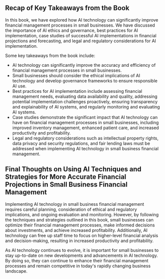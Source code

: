 

Recap of Key Takeaways from the Book
------------------------------------

In this book, we have explored how AI technology can significantly improve financial management processes in small businesses. We have discussed the importance of AI ethics and governance, best practices for AI implementation, case studies of successful AI implementations in financial projections and forecasting, and legal and regulatory considerations for AI implementation.

Some key takeaways from the book include:

* AI technology can significantly improve the accuracy and efficiency of financial management processes in small businesses.
* Small businesses should consider the ethical implications of AI technology and develop governance frameworks to ensure responsible AI use.
* Best practices for AI implementation include assessing financial management needs, evaluating data availability and quality, addressing potential implementation challenges proactively, ensuring transparency and explainability of AI systems, and regularly monitoring and evaluating AI systems.
* Case studies demonstrate the significant impact that AI technology can have on financial management processes in small businesses, including improved inventory management, enhanced patient care, and increased productivity and profitability.
* Legal and regulatory considerations such as intellectual property rights, data privacy and security regulations, and fair lending laws must be addressed when implementing AI technology in small business financial management.

Final Thoughts on Using AI Techniques and Strategies for More Accurate Financial Projections in Small Business Financial Management
-----------------------------------------------------------------------------------------------------------------------------------

Implementing AI technology in small business financial management requires careful planning, consideration of ethical and regulatory implications, and ongoing evaluation and monitoring. However, by following the techniques and strategies outlined in this book, small businesses can optimize their financial management processes, make informed decisions about investments, and achieve increased profitability. Additionally, AI technology can free up staff time to focus on higher-level financial analysis and decision-making, resulting in increased productivity and profitability.

As AI technology continues to evolve, it is important for small businesses to stay up-to-date on new developments and advancements in AI technology. By doing so, they can continue to enhance their financial management processes and remain competitive in today's rapidly changing business landscape.